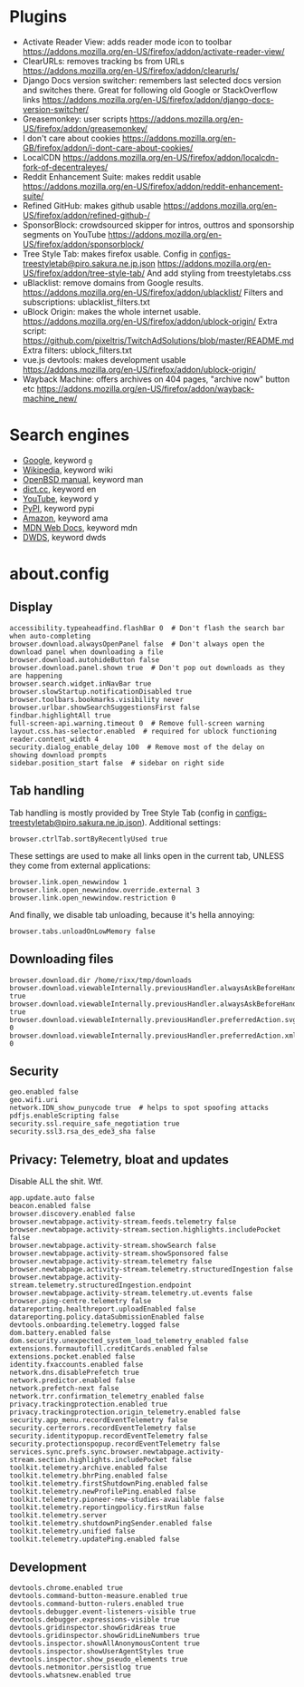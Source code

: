 # Plugins

- Activate Reader View: adds reader mode icon to toolbar
  https://addons.mozilla.org/en-US/firefox/addon/activate-reader-view/
- ClearURLs: removes tracking bs from URLs
  https://addons.mozilla.org/en-US/firefox/addon/clearurls/
- Django Docs version switcher: remembers last selected docs version and switches there. Great for following old Google
  or StackOverflow links
  https://addons.mozilla.org/en-US/firefox/addon/django-docs-version-switcher/
- Greasemonkey: user scripts
  https://addons.mozilla.org/en-US/firefox/addon/greasemonkey/
- I don't care about cookies
  https://addons.mozilla.org/en-GB/firefox/addon/i-dont-care-about-cookies/
- LocalCDN
  https://addons.mozilla.org/en-US/firefox/addon/localcdn-fork-of-decentraleyes/
- Reddit Enhancement Suite: makes reddit usable
  https://addons.mozilla.org/en-US/firefox/addon/reddit-enhancement-suite/
- Refined GitHub: makes github usable
  https://addons.mozilla.org/en-US/firefox/addon/refined-github-/
- SponsorBlock: crowdsourced skipper for intros, outtros and sponsorship segments on YouTube
  https://addons.mozilla.org/en-US/firefox/addon/sponsorblock/
- Tree Style Tab: makes firefox usable. Config in configs-treestyletab@piro.sakura.ne.jp.json
  https://addons.mozilla.org/en-US/firefox/addon/tree-style-tab/
  And add styling from treestyletabs.css
- uBlacklist: remove domains from Google results.
  https://addons.mozilla.org/en-US/firefox/addon/ublacklist/
  Filters and subscriptions: ublacklist_filters.txt
- uBlock Origin: makes the whole internet usable.
  https://addons.mozilla.org/en-US/firefox/addon/ublock-origin/
  Extra script: https://github.com/pixeltris/TwitchAdSolutions/blob/master/README.md
  Extra filters: ublock_filters.txt
- vue.js devtools: makes development usable
  https://addons.mozilla.org/en-US/firefox/addon/ublock-origin/
- Wayback Machine: offers archives on 404 pages, "archive now" button etc
  https://addons.mozilla.org/en-US/firefox/addon/wayback-machine_new/

# Search engines

- [Google](https://google.com), keyword `g`
- [Wikipedia](https://en.wikipedia.org), keyword wiki
- [OpenBSD manual](http://man.openbsd.org/), keyword man
- [dict.cc](https://www.dict.cc/), keyword en
- [YouTube](https://youtube.com), keyword y
- [PyPI](https://pypi.org/search/), keyword pypi
- [Amazon](https://amazon.de), keyword ama
- [MDN Web Docs](https://developer.mozilla.org/), keyword mdn
- [DWDS](https://www.dwds.de/), keyword dwds

# about.config

## Display

```
accessibility.typeaheadfind.flashBar 0  # Don't flash the search bar when auto-completing
browser.download.alwaysOpenPanel false  # Don't always open the download panel when downloading a file
browser.download.autohideButton false
browser.download.panel.shown true  # Don't pop out downloads as they are happening
browser.search.widget.inNavBar true
browser.slowStartup.notificationDisabled true
browser.toolbars.bookmarks.visibility never
browser.urlbar.showSearchSuggestionsFirst false
findbar.highlightAll true
full-screen-api.warning.timeout 0  # Remove full-screen warning
layout.css.has-selector.enabled  # required for ublock functioning
reader.content_width 4
security.dialog_enable_delay 100  # Remove most of the delay on showing download prompts
sidebar.position_start false  # sidebar on right side
```


## Tab handling

Tab handling is mostly provided by Tree Style Tab (config in configs-treestyletab@piro.sakura.ne.jp.json). Additional
settings:

```
browser.ctrlTab.sortByRecentlyUsed true
```

These settings are used to make all links open in the current tab, UNLESS they come from external applications:

```
browser.link.open_newwindow 1
browser.link.open_newwindow.override.external 3
browser.link.open_newwindow.restriction 0
```

And finally, we disable tab unloading, because it's hella annoying:

```
browser.tabs.unloadOnLowMemory false
```

## Downloading files

```
browser.download.dir /home/rixx/tmp/downloads
browser.download.viewableInternally.previousHandler.alwaysAskBeforeHandling.svg true
browser.download.viewableInternally.previousHandler.alwaysAskBeforeHandling.xml true
browser.download.viewableInternally.previousHandler.preferredAction.svg 0
browser.download.viewableInternally.previousHandler.preferredAction.xml 0
```

## Security

```
geo.enabled false
geo.wifi.uri
network.IDN_show_punycode true  # helps to spot spoofing attacks
pdfjs.enableScripting false
security.ssl.require_safe_negotiation true
security.ssl3.rsa_des_ede3_sha false
```

## Privacy: Telemetry, bloat and updates

Disable ALL the shit. Wtf.

```
app.update.auto false
beacon.enabled false
browser.discovery.enabled false
browser.newtabpage.activity-stream.feeds.telemetry false
browser.newtabpage.activity-stream.section.highlights.includePocket false
browser.newtabpage.activity-stream.showSearch false
browser.newtabpage.activity-stream.showSponsored false
browser.newtabpage.activity-stream.telemetry false
browser.newtabpage.activity-stream.telemetry.structuredIngestion false
browser.newtabpage.activity-stream.telemetry.structuredIngestion.endpoint
browser.newtabpage.activity-stream.telemetry.ut.events false
browser.ping-centre.telemetry false
datareporting.healthreport.uploadEnabled false
datareporting.policy.dataSubmissionEnabled false
devtools.onboarding.telemetry.logged false
dom.battery.enabled false
dom.security.unexpected_system_load_telemetry_enabled false
extensions.formautofill.creditCards.enabled false
extensions.pocket.enabled false
identity.fxaccounts.enabled false
network.dns.disablePrefetch true
network.predictor.enabled false
network.prefetch-next false
network.trr.confirmation_telemetry_enabled false
privacy.trackingprotection.enabled true
privacy.trackingprotection.origin_telemetry.enabled false
security.app_menu.recordEventTelemetry false
security.certerrors.recordEventTelemetry false
security.identitypopup.recordEventTelemetry false
security.protectionspopup.recordEventTelemetry false
services.sync.prefs.sync.browser.newtabpage.activity-stream.section.highlights.includePocket false
toolkit.telemetry.archive.enabled false
toolkit.telemetry.bhrPing.enabled false
toolkit.telemetry.firstShutdownPing.enabled false
toolkit.telemetry.newProfilePing.enabled false
toolkit.telemetry.pioneer-new-studies-available false
toolkit.telemetry.reportingpolicy.firstRun false
toolkit.telemetry.server
toolkit.telemetry.shutdownPingSender.enabled false
toolkit.telemetry.unified false
toolkit.telemetry.updatePing.enabled false
```

## Development

```
devtools.chrome.enabled true
devtools.command-button-measure.enabled true
devtools.command-button-rulers.enabled true
devtools.debugger.event-listeners-visible true
devtools.debugger.expressions-visible true
devtools.gridinspector.showGridAreas true
devtools.gridinspector.showGridLineNumbers true
devtools.inspector.showAllAnonymousContent true
devtools.inspector.showUserAgentStyles true
devtools.inspector.show_pseudo_elements true
devtools.netmonitor.persistlog true
devtools.whatsnew.enabled true
```

